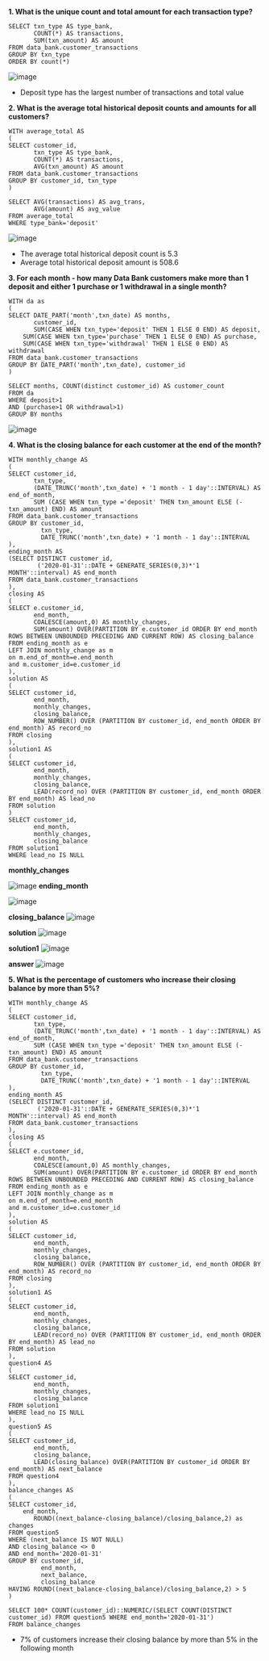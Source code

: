 __1. What is the unique count and total amount for each transaction type?__
```
SELECT txn_type AS type_bank, 
       COUNT(*) AS transactions, 
       SUM(txn_amount) AS amount
FROM data_bank.customer_transactions
GROUP BY txn_type
ORDER BY count(*)
```
![image](https://user-images.githubusercontent.com/89729029/134110905-7bff9bbb-7ab8-4419-952d-ef2699cce995.png)

- Deposit type has the largest number of transactions and total value

__2. What is the average total historical deposit counts and amounts for all customers?__
```
WITH average_total AS
(
SELECT customer_id, 
       txn_type AS type_bank, 
       COUNT(*) AS transactions, 
       AVG(txn_amount) AS amount
FROM data_bank.customer_transactions
GROUP BY customer_id, txn_type
)

SELECT AVG(transactions) AS avg_trans,
       AVG(amount) AS avg_value
FROM average_total
WHERE type_bank='deposit'
```
![image](https://user-images.githubusercontent.com/89729029/134110982-20321644-198b-4a8f-b29a-85efcfaa8825.png)

- The average total historical deposit count is 5.3
- Average total historical deposit amount is 508.6

__3. For each month - how many Data Bank customers make more than 1 deposit and either 1 purchase or 1 withdrawal in a single month?__
```
WITH da as 
(
SELECT DATE_PART('month',txn_date) AS months, 
       customer_id, 
       SUM(CASE WHEN txn_type='deposit' THEN 1 ELSE 0 END) AS deposit, 
  	SUM(CASE WHEN txn_type='purchase' THEN 1 ELSE 0 END) AS purchase, 
  	SUM(CASE WHEN txn_type='withdrawal' THEN 1 ELSE 0 END) AS withdrawal
FROM data_bank.customer_transactions
GROUP BY DATE_PART('month',txn_date), customer_id
)

SELECT months, COUNT(distinct customer_id) AS customer_count
FROM da
WHERE deposit>1 
AND (purchase>1 OR withdrawal>1)
GROUP BY months
```
![image](https://user-images.githubusercontent.com/89729029/134111060-0336b908-5ed0-47a7-9002-b1bb36410221.png)

__4. What is the closing balance for each customer at the end of the month?__
```
WITH monthly_change AS 
(
SELECT customer_id, 
       txn_type,
       (DATE_TRUNC('month',txn_date) + '1 month - 1 day'::INTERVAL) AS end_of_month,
       SUM (CASE WHEN txn_type ='deposit' THEN txn_amount ELSE (-txn_amount) END) AS amount
FROM data_bank.customer_transactions
GROUP BY customer_id, 
         txn_type,
         DATE_TRUNC('month',txn_date) + '1 month - 1 day'::INTERVAL
),
ending_month AS
(SELECT DISTINCT customer_id,
        ('2020-01-31'::DATE + GENERATE_SERIES(0,3)*'1 MONTH'::interval) AS end_month
FROM data_bank.customer_transactions
),
closing AS
(
SELECT e.customer_id, 
       end_month, 
       COALESCE(amount,0) AS monthly_changes, 
       SUM(amount) OVER(PARTITION BY e.customer_id ORDER BY end_month ROWS BETWEEN UNBOUNDED PRECEDING AND CURRENT ROW) AS closing_balance
FROM ending_month as e
LEFT JOIN monthly_change as m
on m.end_of_month=e.end_month
and m.customer_id=e.customer_id
),
solution AS 
(
SELECT customer_id,
       end_month,
       monthly_changes,
       closing_balance,
       ROW_NUMBER() OVER (PARTITION BY customer_id, end_month ORDER BY end_month) AS record_no
FROM closing
),
solution1 AS 
(
SELECT customer_id,
       end_month, 
       monthly_changes, 
       closing_balance,
       LEAD(record_no) OVER (PARTITION BY customer_id, end_month ORDER BY end_month) AS lead_no
FROM solution
)
SELECT customer_id, 
       end_month,
       monthly_changes, 
       closing_balance
FROM solution1
WHERE lead_no IS NULL
```
**monthly_changes**

![image](https://user-images.githubusercontent.com/89729029/134111363-a66c64e7-f261-4227-92ce-7e3705c8a92e.png)
**ending_month**

![image](https://user-images.githubusercontent.com/89729029/134111443-71207bd5-42ea-4033-aa31-b5718672eb68.png)

**closing_balance**
![image](https://user-images.githubusercontent.com/89729029/134111643-a2c09c39-7351-403e-9245-1fc6199310b0.png)

**solution**
![image](https://user-images.githubusercontent.com/89729029/134111723-79bdd3f4-ed12-4f8e-abaf-2d9bdd3e3974.png)

**solution1**
![image](https://user-images.githubusercontent.com/89729029/134111836-c28c196d-865a-4002-9070-1a902ac3b0f6.png)

**answer**
![image](https://user-images.githubusercontent.com/89729029/134111250-1c038e65-fb1c-44a9-b305-3f40a9955aae.png)

__5. What is the percentage of customers who increase their closing balance by more than 5%?__

```
WITH monthly_change AS 
(
SELECT customer_id, 
       txn_type,
       (DATE_TRUNC('month',txn_date) + '1 month - 1 day'::INTERVAL) AS end_of_month,
       SUM (CASE WHEN txn_type ='deposit' THEN txn_amount ELSE (-txn_amount) END) AS amount
FROM data_bank.customer_transactions
GROUP BY customer_id, 
         txn_type,
         DATE_TRUNC('month',txn_date) + '1 month - 1 day'::INTERVAL
),
ending_month AS
(SELECT DISTINCT customer_id,
        ('2020-01-31'::DATE + GENERATE_SERIES(0,3)*'1 MONTH'::interval) AS end_month
FROM data_bank.customer_transactions
),
closing AS
(
SELECT e.customer_id, 
       end_month, 
       COALESCE(amount,0) AS monthly_changes, 
       SUM(amount) OVER(PARTITION BY e.customer_id ORDER BY end_month ROWS BETWEEN UNBOUNDED PRECEDING AND CURRENT ROW) AS closing_balance
FROM ending_month as e
LEFT JOIN monthly_change as m
on m.end_of_month=e.end_month
and m.customer_id=e.customer_id
),
solution AS 
(
SELECT customer_id,
       end_month,
       monthly_changes,
       closing_balance,
       ROW_NUMBER() OVER (PARTITION BY customer_id, end_month ORDER BY end_month) AS record_no
FROM closing
),
solution1 AS 
(
SELECT customer_id,
       end_month, 
       monthly_changes, 
       closing_balance,
       LEAD(record_no) OVER (PARTITION BY customer_id, end_month ORDER BY end_month) AS lead_no
FROM solution
),
question4 AS
(
SELECT customer_id, 
       end_month,
       monthly_changes, 
       closing_balance
FROM solution1
WHERE lead_no IS NULL
),
question5 AS 
(
SELECT customer_id,
       end_month,
       closing_balance,
       LEAD(closing_balance) OVER(PARTITION BY customer_id ORDER BY end_month) AS next_balance
FROM question4
),
balance_changes AS 
(
SELECT customer_id, 
	end_month, 
       ROUND((next_balance-closing_balance)/closing_balance,2) as changes
FROM question5
WHERE (next_balance IS NOT NULL)
AND closing_balance <> 0
AND end_month='2020-01-31'
GROUP BY customer_id, 
         end_month, 
         next_balance, 
         closing_balance
HAVING ROUND((next_balance-closing_balance)/closing_balance,2) > 5
)

SELECT 100* COUNT(customer_id)::NUMERIC/(SELECT COUNT(DISTINCT customer_id) FROM question5 WHERE end_month='2020-01-31')
FROM balance_changes
```
- 7% of customers increase their closing balance by more than 5% in the following month
